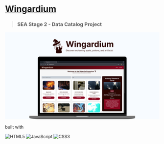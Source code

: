 # [Wingardium](#)
> ### SEA Stage 2 - Data Catalog Project

<img src="img/thumbnail.png" />

<div align = "left">
   <p> built with </p>
   <img src="https://img.shields.io/badge/html5-%23e34f26.svg?logo=html5&logoColor=white&style=for-the-badge" alt="HTML5" />
   <img src="https://img.shields.io/badge/javascript-%23323330.svg?logo=javascript&logoColor=%23F7DF1E&style=for-the-badge" alt="JavaScript" />
   <img src="https://img.shields.io/badge/css3-%231572b6.svg?logo=css3&logoColor=white&style=for-the-badge" alt="CSS3" />
</div>

<!-- #### Source:  -->
<!-- data source: https://harrypotter.fandom.com/wiki/List_of_spells -->